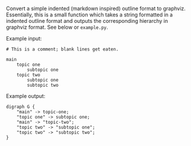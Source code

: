 Convert a simple indented (markdown inspired) outline format to graphviz. Essentially, this is a small function which takes a string formatted in a indented outline format and outputs the corresponding hierarchy in graphviz format. See below or `example.py`.

Example input:

    # This is a comment; blank lines get eaten.

    main
        topic one
            subtopic one
        topic two
            subtopic one
            subtopic two

Example output:

    digraph G {
        "main" -> topic-one;
        "topic one" -> subtopic one;
        "main" -> "topic-two";
        "topic two" -> "subtopic one";
        "topic two" -> "subtopic two";
    }
